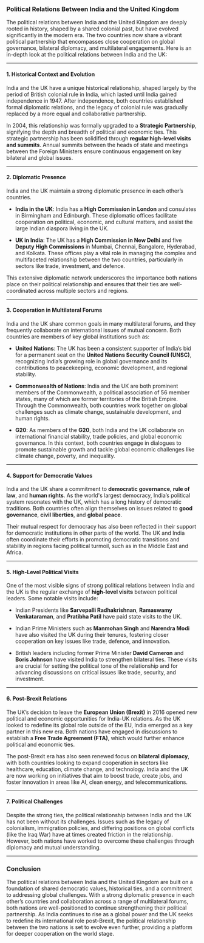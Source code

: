 ### Political Relations Between India and the United Kingdom

The political relations between India and the United Kingdom are deeply rooted in history, shaped by a shared colonial past, but have evolved significantly in the modern era. The two countries now share a vibrant political partnership that encompasses close cooperation on global governance, bilateral diplomacy, and multilateral engagements. Here is an in-depth look at the political relations between India and the UK:

---

#### 1. **Historical Context and Evolution**
India and the UK have a unique historical relationship, shaped largely by the period of British colonial rule in India, which lasted until India gained independence in 1947. After independence, both countries established formal diplomatic relations, and the legacy of colonial rule was gradually replaced by a more equal and collaborative partnership.

In 2004, this relationship was formally upgraded to a **Strategic Partnership**, signifying the depth and breadth of political and economic ties. This strategic partnership has been solidified through **regular high-level visits and summits**. Annual summits between the heads of state and meetings between the Foreign Ministers ensure continuous engagement on key bilateral and global issues.

---

#### 2. **Diplomatic Presence**
India and the UK maintain a strong diplomatic presence in each other’s countries. 

- **India in the UK**: India has a **High Commission in London** and consulates in Birmingham and Edinburgh. These diplomatic offices facilitate cooperation on political, economic, and cultural matters, and assist the large Indian diaspora living in the UK.

- **UK in India**: The UK has a **High Commission in New Delhi** and five **Deputy High Commissions** in Mumbai, Chennai, Bangalore, Hyderabad, and Kolkata. These offices play a vital role in managing the complex and multifaceted relationship between the two countries, particularly in sectors like trade, investment, and defence.

This extensive diplomatic network underscores the importance both nations place on their political relationship and ensures that their ties are well-coordinated across multiple sectors and regions.

---

#### 3. **Cooperation in Multilateral Forums**
India and the UK share common goals in many multilateral forums, and they frequently collaborate on international issues of mutual concern. Both countries are members of key global institutions such as:

- **United Nations**: The UK has been a consistent supporter of India’s bid for a permanent seat on the **United Nations Security Council (UNSC)**, recognizing India’s growing role in global governance and its contributions to peacekeeping, economic development, and regional stability.

- **Commonwealth of Nations**: India and the UK are both prominent members of the Commonwealth, a political association of 56 member states, many of which are former territories of the British Empire. Through the Commonwealth, both countries work together on global challenges such as climate change, sustainable development, and human rights.

- **G20**: As members of the **G20**, both India and the UK collaborate on international financial stability, trade policies, and global economic governance. In this context, both countries engage in dialogues to promote sustainable growth and tackle global economic challenges like climate change, poverty, and inequality.

---

#### 4. **Support for Democratic Values**
India and the UK share a commitment to **democratic governance**, **rule of law**, and **human rights**. As the world's largest democracy, India’s political system resonates with the UK, which has a long history of democratic traditions. Both countries often align themselves on issues related to **good governance**, **civil liberties**, and **global peace**.

Their mutual respect for democracy has also been reflected in their support for democratic institutions in other parts of the world. The UK and India often coordinate their efforts in promoting democratic transitions and stability in regions facing political turmoil, such as in the Middle East and Africa.

---

#### 5. **High-Level Political Visits**
One of the most visible signs of strong political relations between India and the UK is the regular exchange of **high-level visits** between political leaders. Some notable visits include:

- Indian Presidents like **Sarvepalli Radhakrishnan**, **Ramaswamy Venkataraman**, and **Pratibha Patil** have paid state visits to the UK.
  
- Indian Prime Ministers such as **Manmohan Singh** and **Narendra Modi** have also visited the UK during their tenures, fostering closer cooperation on key issues like trade, defence, and innovation.

- British leaders including former Prime Minister **David Cameron** and **Boris Johnson** have visited India to strengthen bilateral ties. These visits are crucial for setting the political tone of the relationship and for advancing discussions on critical issues like trade, security, and investment.

---

#### 6. **Post-Brexit Relations**
The UK’s decision to leave the **European Union (Brexit)** in 2016 opened new political and economic opportunities for India-UK relations. As the UK looked to redefine its global role outside of the EU, India emerged as a key partner in this new era. Both nations have engaged in discussions to establish a **Free Trade Agreement (FTA)**, which would further enhance political and economic ties.

The post-Brexit era has also seen renewed focus on **bilateral diplomacy**, with both countries looking to expand cooperation in sectors like healthcare, education, climate change, and technology. India and the UK are now working on initiatives that aim to boost trade, create jobs, and foster innovation in areas like AI, clean energy, and telecommunications.

---

#### 7. **Political Challenges**
Despite the strong ties, the political relationship between India and the UK has not been without its challenges. Issues such as the legacy of colonialism, immigration policies, and differing positions on global conflicts (like the Iraq War) have at times created friction in the relationship. However, both nations have worked to overcome these challenges through diplomacy and mutual understanding.

---

### Conclusion
The political relations between India and the United Kingdom are built on a foundation of shared democratic values, historical ties, and a commitment to addressing global challenges. With a strong diplomatic presence in each other’s countries and collaboration across a range of multilateral forums, both nations are well-positioned to continue strengthening their political partnership. As India continues to rise as a global power and the UK seeks to redefine its international role post-Brexit, the political relationship between the two nations is set to evolve even further, providing a platform for deeper cooperation on the world stage.